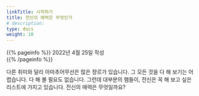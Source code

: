 ```yaml
---
linkTitle: 시작하기
title: 전신의 매력은 무엇인가
# description: 
type: docs
weight: 10
---
```

{{% pageinfo %}}
2022년 4월 25일 작성<br>
{{% /pageinfo %}}

다른 취미와 달리 아마추어무선은 많은 쟝르가 있습니다. 그 모든 것을 다 해 보기는 어렵습니다. 다 해 볼 필요도 없습니다. 그런데 대부분의 햄들이, 전신은 꼭 해 보고 싶은 리스트에 가지고 있습니다. 전신의 매력은 무엇일까요?

